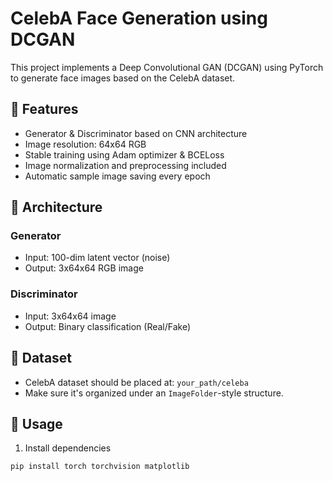 # CelebA Face Generation using DCGAN

This project implements a Deep Convolutional GAN (DCGAN) using PyTorch to generate face images based on the CelebA dataset.

## 🔧 Features
- Generator & Discriminator based on CNN architecture
- Image resolution: 64x64 RGB
- Stable training using Adam optimizer & BCELoss
- Image normalization and preprocessing included
- Automatic sample image saving every epoch

## 🧠 Architecture

### Generator
- Input: 100-dim latent vector (noise)
- Output: 3x64x64 RGB image

### Discriminator
- Input: 3x64x64 image
- Output: Binary classification (Real/Fake)

## 📂 Dataset
- CelebA dataset should be placed at: `your_path/celeba`
- Make sure it's organized under an `ImageFolder`-style structure.

## 🚀 Usage
1. Install dependencies
```bash
pip install torch torchvision matplotlib
